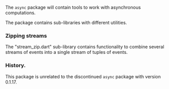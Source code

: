 The `async` package will contain tools to work with asynchronous computations.

The package contains sub-libraries with different utilities.

### Zipping streams

The "stream_zip.dart" sub-library contains functionality to combine several streams
of events into a single stream of tuples of events.

### History.
This package is unrelated to the discontinued `async` package with version 0.1.17.
